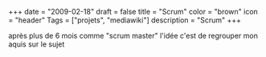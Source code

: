 +++
date = "2009-02-18"
draft = false
title = "Scrum"
color = "brown"
icon = "header"
Tags = ["projets", "mediawiki"]
description = "Scrum"
+++

après plus de 6 mois comme "scrum master" l'idée c'est de regrouper mon
aquis sur le sujet

